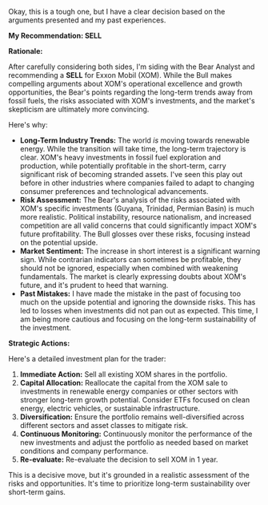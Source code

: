 Okay, this is a tough one, but I have a clear decision based on the arguments presented and my past experiences.

**My Recommendation: SELL**

**Rationale:**

After carefully considering both sides, I'm siding with the Bear Analyst and recommending a **SELL** for Exxon Mobil (XOM). While the Bull makes compelling arguments about XOM's operational excellence and growth opportunities, the Bear's points regarding the long-term trends away from fossil fuels, the risks associated with XOM's investments, and the market's skepticism are ultimately more convincing.

Here's why:

*   **Long-Term Industry Trends:** The world *is* moving towards renewable energy. While the transition will take time, the long-term trajectory is clear. XOM's heavy investments in fossil fuel exploration and production, while potentially profitable in the short-term, carry significant risk of becoming stranded assets. I've seen this play out before in other industries where companies failed to adapt to changing consumer preferences and technological advancements.
*   **Risk Assessment:** The Bear's analysis of the risks associated with XOM's specific investments (Guyana, Trinidad, Permian Basin) is much more realistic. Political instability, resource nationalism, and increased competition are all valid concerns that could significantly impact XOM's future profitability. The Bull glosses over these risks, focusing instead on the potential upside.
*   **Market Sentiment:** The increase in short interest is a significant warning sign. While contrarian indicators can sometimes be profitable, they should not be ignored, especially when combined with weakening fundamentals. The market is clearly expressing doubts about XOM's future, and it's prudent to heed that warning.
*  **Past Mistakes:** I have made the mistake in the past of focusing too much on the upside potential and ignoring the downside risks. This has led to losses when investments did not pan out as expected. This time, I am being more cautious and focusing on the long-term sustainability of the investment.

**Strategic Actions:**

Here's a detailed investment plan for the trader:

1.  **Immediate Action:** Sell all existing XOM shares in the portfolio.
2.  **Capital Allocation:** Reallocate the capital from the XOM sale to investments in renewable energy companies or other sectors with stronger long-term growth potential. Consider ETFs focused on clean energy, electric vehicles, or sustainable infrastructure.
3.  **Diversification:** Ensure the portfolio remains well-diversified across different sectors and asset classes to mitigate risk.
4.  **Continuous Monitoring:** Continuously monitor the performance of the new investments and adjust the portfolio as needed based on market conditions and company performance.
5.  **Re-evaluate:** Re-evaluate the decision to sell XOM in 1 year.

This is a decisive move, but it's grounded in a realistic assessment of the risks and opportunities. It's time to prioritize long-term sustainability over short-term gains.